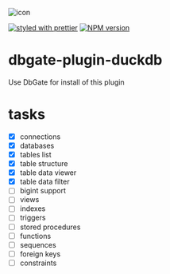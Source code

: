 ![icon](https://duckdb.org/images/favicon/favicon.ico)

[![styled with prettier](https://img.shields.io/badge/styled_with-prettier-ff69b4.svg)](https://github.com/prettier/prettier)
[![NPM version](https://img.shields.io/npm/v/duckdb.svg)](https://www.npmjs.com/package/duckdb)

# dbgate-plugin-duckdb

Use DbGate for install of this plugin


# tasks
- [x] connections
- [x] databases
- [x] tables list
- [x] table structure
- [x] table data viewer
- [x] table data filter
- [ ] bigint support
- [ ] views
- [ ] indexes
- [ ] triggers
- [ ] stored procedures
- [ ] functions
- [ ] sequences
- [ ] foreign keys
- [ ] constraints